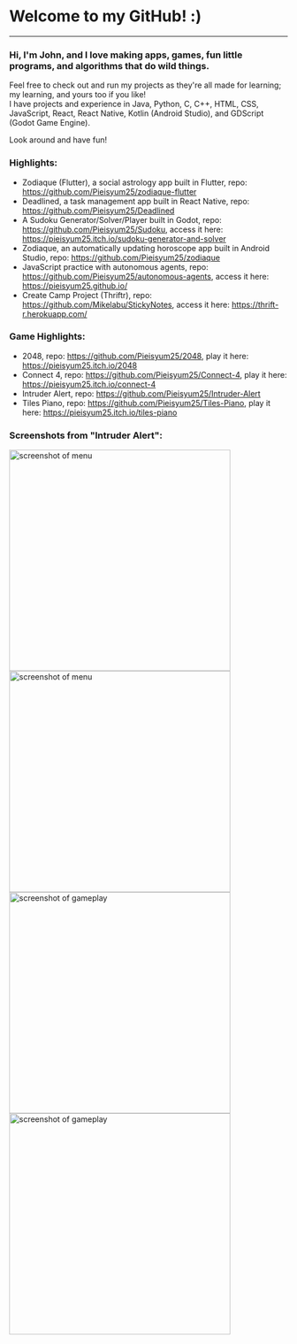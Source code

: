 # Welcome to my GitHub! :)
---

### Hi, I'm John, and I love making apps, games, fun little programs, and algorithms that do wild things.  
Feel free to check out and run my projects as they're all made for learning; my learning, and yours too if you like!  
I have projects and experience in Java, Python, C, C++, HTML, CSS, JavaScript, React, React Native, Kotlin (Android Studio), and GDScript (Godot Game Engine).

Look around and have fun!

### Highlights:
- Zodiaque (Flutter), a social astrology app built in Flutter, repo: https://github.com/Pieisyum25/zodiaque-flutter
- Deadlined, a task management app built in React Native, repo: https://github.com/Pieisyum25/Deadlined
- A Sudoku Generator/Solver/Player built in Godot, repo: https://github.com/Pieisyum25/Sudoku, access it here: https://pieisyum25.itch.io/sudoku-generator-and-solver
- Zodiaque, an automatically updating horoscope app built in Android Studio, repo: https://github.com/Pieisyum25/zodiaque
- JavaScript practice with autonomous agents, repo: https://github.com/Pieisyum25/autonomous-agents, access it here: https://pieisyum25.github.io/
- Create Camp Project (Thriftr), repo: https://github.com/Mikelabu/StickyNotes, access it here: https://thrift-r.herokuapp.com/

### Game Highlights:
- 2048, repo: https://github.com/Pieisyum25/2048, play it here: https://pieisyum25.itch.io/2048
- Connect 4, repo: https://github.com/Pieisyum25/Connect-4, play it here: https://pieisyum25.itch.io/connect-4
- Intruder Alert, repo: https://github.com/Pieisyum25/Intruder-Alert
- Tiles Piano, repo: https://github.com/Pieisyum25/Tiles-Piano, play it here: https://pieisyum25.itch.io/tiles-piano

### Screenshots from "Intruder Alert":
<p float="left">
  <img src="https://user-images.githubusercontent.com/80517108/132337852-8cd1f973-a9d5-4625-8f8b-95301a48c0d0.JPG" alt="screenshot of menu" width="400"/>
  <img src="https://user-images.githubusercontent.com/80517108/132337864-765ca823-713d-4f55-b68a-d6a7510682d1.JPG" alt="screenshot of menu" width="400"/>
  <br>
  <img src="https://user-images.githubusercontent.com/80517108/132338367-8457a9a9-88ee-40fa-840a-6d1087b1fc22.JPG" alt="screenshot of gameplay" width="400"/>
  <img src="https://user-images.githubusercontent.com/80517108/132338323-0a4a4bb0-da35-4664-81ca-f10d90f660d6.JPG" alt="screenshot of gameplay" width="400"/>
</p>

<!---
Pieisyum25/Pieisyum25 is a ✨ special ✨ repository because its `README.md` (this file) appears on your GitHub profile.
You can click the Preview link to take a look at your changes.
--->
